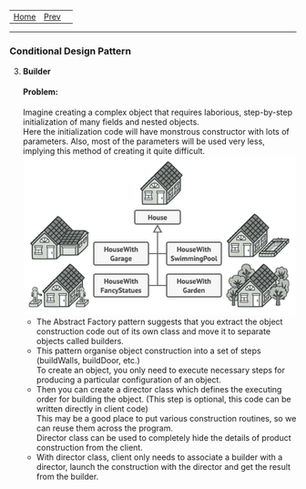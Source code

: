 <table>
    <tr>
        <td><a href="01-overview.md">Home</a>
         <td><a href="03-conditional_abstract_factory.md">Prev</a>
         <td><a href="01-overview.md"></a>
    </tr>
</table>

---

### Conditional Design Pattern
3. <b>Builder</b>
   #### Problem:
   Imagine creating a complex object that requires laborious, step-by-step initialization of many fields and nested objects.
   <br>Here the initialization code will have monstrous constructor with lots of parameters. Also, most of the parameters will be used very less, implying this method of creating it quite difficult.   
   ![builder](./image/builder.png)
    * The Abstract Factory pattern suggests that you extract the object construction code out of its own class and move it to separate objects called builders. 
    * This pattern organise object construction into a set of steps (buildWalls, buildDoor, etc.)
      <br>To create an object, you only need to execute necessary steps for producing a particular configuration of an object.
    * Then you can create a director class which defines the executing order for building the object. (This step is optional, this code can be written directly in client code)
      <br>This may be a good place to put various construction routines, so we can reuse them across the program.
      <br>Director class can be used to completely hide the details of product construction from the client.
    * With director class, client only needs to associate a builder with a director, launch the construction with the director and get the result from the builder.  
